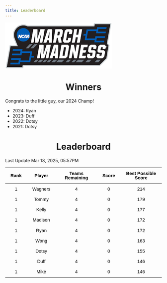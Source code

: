 ```yaml
---
title: Leaderboard
---
```


<link href="/rmarkdown-libs/tabwid/tabwid.css" rel="stylesheet" />
<script src="/rmarkdown-libs/tabwid/tabwid.js"></script>
<style type="text/css">
h1 {
  text-align: center;
}
</style>

![](march_madness_logo.png)

# Winners

Congrats to the little guy, our 2024 Champ!

- 2024: Ryan
- 2023: Duff
- 2022: Dotsy
- 2021: Dotsy

# Leaderboard

Last Update Mar 18, 2025, 05:57PM

<div class="tabwid"><style>.cl-fdf53ad4{}.cl-fdf17c78{font-family:'Helvetica';font-size:11pt;font-weight:bold;font-style:normal;text-decoration:none;color:rgba(0, 0, 0, 1.00);background-color:transparent;}.cl-fdf17c82{font-family:'Helvetica';font-size:11pt;font-weight:normal;font-style:normal;text-decoration:none;color:rgba(0, 0, 0, 1.00);background-color:transparent;}.cl-fdf3007a{margin:0;text-align:center;border-bottom: 0 solid rgba(0, 0, 0, 1.00);border-top: 0 solid rgba(0, 0, 0, 1.00);border-left: 0 solid rgba(0, 0, 0, 1.00);border-right: 0 solid rgba(0, 0, 0, 1.00);padding-bottom:5pt;padding-top:5pt;padding-left:5pt;padding-right:5pt;line-height: 1;background-color:transparent;}.cl-fdf30b10{width:0.659in;background-color:transparent;vertical-align: middle;border-bottom: 1.5pt solid rgba(102, 102, 102, 1.00);border-top: 1.5pt solid rgba(102, 102, 102, 1.00);border-left: 0 solid rgba(0, 0, 0, 1.00);border-right: 0 solid rgba(0, 0, 0, 1.00);margin-bottom:0;margin-top:0;margin-left:0;margin-right:0;}.cl-fdf30b11{width:0.897in;background-color:transparent;vertical-align: middle;border-bottom: 1.5pt solid rgba(102, 102, 102, 1.00);border-top: 1.5pt solid rgba(102, 102, 102, 1.00);border-left: 0 solid rgba(0, 0, 0, 1.00);border-right: 0 solid rgba(0, 0, 0, 1.00);margin-bottom:0;margin-top:0;margin-left:0;margin-right:0;}.cl-fdf30b12{width:1.593in;background-color:transparent;vertical-align: middle;border-bottom: 1.5pt solid rgba(102, 102, 102, 1.00);border-top: 1.5pt solid rgba(102, 102, 102, 1.00);border-left: 0 solid rgba(0, 0, 0, 1.00);border-right: 0 solid rgba(0, 0, 0, 1.00);margin-bottom:0;margin-top:0;margin-left:0;margin-right:0;}.cl-fdf30b1a{width:0.71in;background-color:transparent;vertical-align: middle;border-bottom: 1.5pt solid rgba(102, 102, 102, 1.00);border-top: 1.5pt solid rgba(102, 102, 102, 1.00);border-left: 0 solid rgba(0, 0, 0, 1.00);border-right: 0 solid rgba(0, 0, 0, 1.00);margin-bottom:0;margin-top:0;margin-left:0;margin-right:0;}.cl-fdf30b1b{width:1.754in;background-color:transparent;vertical-align: middle;border-bottom: 1.5pt solid rgba(102, 102, 102, 1.00);border-top: 1.5pt solid rgba(102, 102, 102, 1.00);border-left: 0 solid rgba(0, 0, 0, 1.00);border-right: 0 solid rgba(0, 0, 0, 1.00);margin-bottom:0;margin-top:0;margin-left:0;margin-right:0;}.cl-fdf30b1c{width:0.659in;background-color:transparent;vertical-align: middle;border-bottom: 0 solid rgba(0, 0, 0, 1.00);border-top: 0 solid rgba(0, 0, 0, 1.00);border-left: 0 solid rgba(0, 0, 0, 1.00);border-right: 0 solid rgba(0, 0, 0, 1.00);margin-bottom:0;margin-top:0;margin-left:0;margin-right:0;}.cl-fdf30b24{width:0.897in;background-color:transparent;vertical-align: middle;border-bottom: 0 solid rgba(0, 0, 0, 1.00);border-top: 0 solid rgba(0, 0, 0, 1.00);border-left: 0 solid rgba(0, 0, 0, 1.00);border-right: 0 solid rgba(0, 0, 0, 1.00);margin-bottom:0;margin-top:0;margin-left:0;margin-right:0;}.cl-fdf30b25{width:1.593in;background-color:transparent;vertical-align: middle;border-bottom: 0 solid rgba(0, 0, 0, 1.00);border-top: 0 solid rgba(0, 0, 0, 1.00);border-left: 0 solid rgba(0, 0, 0, 1.00);border-right: 0 solid rgba(0, 0, 0, 1.00);margin-bottom:0;margin-top:0;margin-left:0;margin-right:0;}.cl-fdf30b26{width:0.71in;background-color:transparent;vertical-align: middle;border-bottom: 0 solid rgba(0, 0, 0, 1.00);border-top: 0 solid rgba(0, 0, 0, 1.00);border-left: 0 solid rgba(0, 0, 0, 1.00);border-right: 0 solid rgba(0, 0, 0, 1.00);margin-bottom:0;margin-top:0;margin-left:0;margin-right:0;}.cl-fdf30b2e{width:1.754in;background-color:transparent;vertical-align: middle;border-bottom: 0 solid rgba(0, 0, 0, 1.00);border-top: 0 solid rgba(0, 0, 0, 1.00);border-left: 0 solid rgba(0, 0, 0, 1.00);border-right: 0 solid rgba(0, 0, 0, 1.00);margin-bottom:0;margin-top:0;margin-left:0;margin-right:0;}.cl-fdf30b2f{width:0.659in;background-color:transparent;vertical-align: middle;border-bottom: 0 solid rgba(0, 0, 0, 1.00);border-top: 0 solid rgba(0, 0, 0, 1.00);border-left: 0 solid rgba(0, 0, 0, 1.00);border-right: 0 solid rgba(0, 0, 0, 1.00);margin-bottom:0;margin-top:0;margin-left:0;margin-right:0;}.cl-fdf30b30{width:0.897in;background-color:transparent;vertical-align: middle;border-bottom: 0 solid rgba(0, 0, 0, 1.00);border-top: 0 solid rgba(0, 0, 0, 1.00);border-left: 0 solid rgba(0, 0, 0, 1.00);border-right: 0 solid rgba(0, 0, 0, 1.00);margin-bottom:0;margin-top:0;margin-left:0;margin-right:0;}.cl-fdf30b38{width:1.593in;background-color:transparent;vertical-align: middle;border-bottom: 0 solid rgba(0, 0, 0, 1.00);border-top: 0 solid rgba(0, 0, 0, 1.00);border-left: 0 solid rgba(0, 0, 0, 1.00);border-right: 0 solid rgba(0, 0, 0, 1.00);margin-bottom:0;margin-top:0;margin-left:0;margin-right:0;}.cl-fdf30b39{width:0.71in;background-color:transparent;vertical-align: middle;border-bottom: 0 solid rgba(0, 0, 0, 1.00);border-top: 0 solid rgba(0, 0, 0, 1.00);border-left: 0 solid rgba(0, 0, 0, 1.00);border-right: 0 solid rgba(0, 0, 0, 1.00);margin-bottom:0;margin-top:0;margin-left:0;margin-right:0;}.cl-fdf30b3a{width:1.754in;background-color:transparent;vertical-align: middle;border-bottom: 0 solid rgba(0, 0, 0, 1.00);border-top: 0 solid rgba(0, 0, 0, 1.00);border-left: 0 solid rgba(0, 0, 0, 1.00);border-right: 0 solid rgba(0, 0, 0, 1.00);margin-bottom:0;margin-top:0;margin-left:0;margin-right:0;}.cl-fdf30b42{width:0.659in;background-color:transparent;vertical-align: middle;border-bottom: 0 solid rgba(0, 0, 0, 1.00);border-top: 0 solid rgba(0, 0, 0, 1.00);border-left: 0 solid rgba(0, 0, 0, 1.00);border-right: 0 solid rgba(0, 0, 0, 1.00);margin-bottom:0;margin-top:0;margin-left:0;margin-right:0;}.cl-fdf30b43{width:0.897in;background-color:transparent;vertical-align: middle;border-bottom: 0 solid rgba(0, 0, 0, 1.00);border-top: 0 solid rgba(0, 0, 0, 1.00);border-left: 0 solid rgba(0, 0, 0, 1.00);border-right: 0 solid rgba(0, 0, 0, 1.00);margin-bottom:0;margin-top:0;margin-left:0;margin-right:0;}.cl-fdf30b44{width:1.593in;background-color:transparent;vertical-align: middle;border-bottom: 0 solid rgba(0, 0, 0, 1.00);border-top: 0 solid rgba(0, 0, 0, 1.00);border-left: 0 solid rgba(0, 0, 0, 1.00);border-right: 0 solid rgba(0, 0, 0, 1.00);margin-bottom:0;margin-top:0;margin-left:0;margin-right:0;}.cl-fdf30b4c{width:0.71in;background-color:transparent;vertical-align: middle;border-bottom: 0 solid rgba(0, 0, 0, 1.00);border-top: 0 solid rgba(0, 0, 0, 1.00);border-left: 0 solid rgba(0, 0, 0, 1.00);border-right: 0 solid rgba(0, 0, 0, 1.00);margin-bottom:0;margin-top:0;margin-left:0;margin-right:0;}.cl-fdf30b4d{width:1.754in;background-color:transparent;vertical-align: middle;border-bottom: 0 solid rgba(0, 0, 0, 1.00);border-top: 0 solid rgba(0, 0, 0, 1.00);border-left: 0 solid rgba(0, 0, 0, 1.00);border-right: 0 solid rgba(0, 0, 0, 1.00);margin-bottom:0;margin-top:0;margin-left:0;margin-right:0;}.cl-fdf30b56{width:0.659in;background-color:transparent;vertical-align: middle;border-bottom: 0 solid rgba(0, 0, 0, 1.00);border-top: 0 solid rgba(0, 0, 0, 1.00);border-left: 0 solid rgba(0, 0, 0, 1.00);border-right: 0 solid rgba(0, 0, 0, 1.00);margin-bottom:0;margin-top:0;margin-left:0;margin-right:0;}.cl-fdf30b57{width:0.897in;background-color:transparent;vertical-align: middle;border-bottom: 0 solid rgba(0, 0, 0, 1.00);border-top: 0 solid rgba(0, 0, 0, 1.00);border-left: 0 solid rgba(0, 0, 0, 1.00);border-right: 0 solid rgba(0, 0, 0, 1.00);margin-bottom:0;margin-top:0;margin-left:0;margin-right:0;}.cl-fdf30b58{width:1.593in;background-color:transparent;vertical-align: middle;border-bottom: 0 solid rgba(0, 0, 0, 1.00);border-top: 0 solid rgba(0, 0, 0, 1.00);border-left: 0 solid rgba(0, 0, 0, 1.00);border-right: 0 solid rgba(0, 0, 0, 1.00);margin-bottom:0;margin-top:0;margin-left:0;margin-right:0;}.cl-fdf30b60{width:0.71in;background-color:transparent;vertical-align: middle;border-bottom: 0 solid rgba(0, 0, 0, 1.00);border-top: 0 solid rgba(0, 0, 0, 1.00);border-left: 0 solid rgba(0, 0, 0, 1.00);border-right: 0 solid rgba(0, 0, 0, 1.00);margin-bottom:0;margin-top:0;margin-left:0;margin-right:0;}.cl-fdf30b61{width:1.754in;background-color:transparent;vertical-align: middle;border-bottom: 0 solid rgba(0, 0, 0, 1.00);border-top: 0 solid rgba(0, 0, 0, 1.00);border-left: 0 solid rgba(0, 0, 0, 1.00);border-right: 0 solid rgba(0, 0, 0, 1.00);margin-bottom:0;margin-top:0;margin-left:0;margin-right:0;}.cl-fdf30b6a{width:0.659in;background-color:transparent;vertical-align: middle;border-bottom: 1.5pt solid rgba(102, 102, 102, 1.00);border-top: 0 solid rgba(0, 0, 0, 1.00);border-left: 0 solid rgba(0, 0, 0, 1.00);border-right: 0 solid rgba(0, 0, 0, 1.00);margin-bottom:0;margin-top:0;margin-left:0;margin-right:0;}.cl-fdf30b6b{width:0.897in;background-color:transparent;vertical-align: middle;border-bottom: 1.5pt solid rgba(102, 102, 102, 1.00);border-top: 0 solid rgba(0, 0, 0, 1.00);border-left: 0 solid rgba(0, 0, 0, 1.00);border-right: 0 solid rgba(0, 0, 0, 1.00);margin-bottom:0;margin-top:0;margin-left:0;margin-right:0;}.cl-fdf30b74{width:1.593in;background-color:transparent;vertical-align: middle;border-bottom: 1.5pt solid rgba(102, 102, 102, 1.00);border-top: 0 solid rgba(0, 0, 0, 1.00);border-left: 0 solid rgba(0, 0, 0, 1.00);border-right: 0 solid rgba(0, 0, 0, 1.00);margin-bottom:0;margin-top:0;margin-left:0;margin-right:0;}.cl-fdf30b75{width:0.71in;background-color:transparent;vertical-align: middle;border-bottom: 1.5pt solid rgba(102, 102, 102, 1.00);border-top: 0 solid rgba(0, 0, 0, 1.00);border-left: 0 solid rgba(0, 0, 0, 1.00);border-right: 0 solid rgba(0, 0, 0, 1.00);margin-bottom:0;margin-top:0;margin-left:0;margin-right:0;}.cl-fdf30b76{width:1.754in;background-color:transparent;vertical-align: middle;border-bottom: 1.5pt solid rgba(102, 102, 102, 1.00);border-top: 0 solid rgba(0, 0, 0, 1.00);border-left: 0 solid rgba(0, 0, 0, 1.00);border-right: 0 solid rgba(0, 0, 0, 1.00);margin-bottom:0;margin-top:0;margin-left:0;margin-right:0;}</style><table data-quarto-disable-processing='true' class='cl-fdf53ad4'><thead><tr style="overflow-wrap:break-word;"><th class="cl-fdf30b10"><p class="cl-fdf3007a"><span class="cl-fdf17c78">Rank</span></p></th><th class="cl-fdf30b11"><p class="cl-fdf3007a"><span class="cl-fdf17c78">Player</span></p></th><th class="cl-fdf30b12"><p class="cl-fdf3007a"><span class="cl-fdf17c78">Teams Remaining</span></p></th><th class="cl-fdf30b1a"><p class="cl-fdf3007a"><span class="cl-fdf17c78">Score</span></p></th><th class="cl-fdf30b1b"><p class="cl-fdf3007a"><span class="cl-fdf17c78">Best Possible Score</span></p></th></tr></thead><tbody><tr style="overflow-wrap:break-word;"><td class="cl-fdf30b1c"><p class="cl-fdf3007a"><span class="cl-fdf17c82">1</span></p></td><td class="cl-fdf30b24"><p class="cl-fdf3007a"><span class="cl-fdf17c82">Wagners</span></p></td><td class="cl-fdf30b25"><p class="cl-fdf3007a"><span class="cl-fdf17c82">4</span></p></td><td class="cl-fdf30b26"><p class="cl-fdf3007a"><span class="cl-fdf17c82">0</span></p></td><td class="cl-fdf30b2e"><p class="cl-fdf3007a"><span class="cl-fdf17c82">214</span></p></td></tr><tr style="overflow-wrap:break-word;"><td class="cl-fdf30b2f"><p class="cl-fdf3007a"><span class="cl-fdf17c82">1</span></p></td><td class="cl-fdf30b30"><p class="cl-fdf3007a"><span class="cl-fdf17c82">Tommy</span></p></td><td class="cl-fdf30b38"><p class="cl-fdf3007a"><span class="cl-fdf17c82">4</span></p></td><td class="cl-fdf30b39"><p class="cl-fdf3007a"><span class="cl-fdf17c82">0</span></p></td><td class="cl-fdf30b3a"><p class="cl-fdf3007a"><span class="cl-fdf17c82">179</span></p></td></tr><tr style="overflow-wrap:break-word;"><td class="cl-fdf30b2f"><p class="cl-fdf3007a"><span class="cl-fdf17c82">1</span></p></td><td class="cl-fdf30b30"><p class="cl-fdf3007a"><span class="cl-fdf17c82">Kelly</span></p></td><td class="cl-fdf30b38"><p class="cl-fdf3007a"><span class="cl-fdf17c82">4</span></p></td><td class="cl-fdf30b39"><p class="cl-fdf3007a"><span class="cl-fdf17c82">0</span></p></td><td class="cl-fdf30b3a"><p class="cl-fdf3007a"><span class="cl-fdf17c82">177</span></p></td></tr><tr style="overflow-wrap:break-word;"><td class="cl-fdf30b42"><p class="cl-fdf3007a"><span class="cl-fdf17c82">1</span></p></td><td class="cl-fdf30b43"><p class="cl-fdf3007a"><span class="cl-fdf17c82">Madison</span></p></td><td class="cl-fdf30b44"><p class="cl-fdf3007a"><span class="cl-fdf17c82">4</span></p></td><td class="cl-fdf30b4c"><p class="cl-fdf3007a"><span class="cl-fdf17c82">0</span></p></td><td class="cl-fdf30b4d"><p class="cl-fdf3007a"><span class="cl-fdf17c82">172</span></p></td></tr><tr style="overflow-wrap:break-word;"><td class="cl-fdf30b2f"><p class="cl-fdf3007a"><span class="cl-fdf17c82">1</span></p></td><td class="cl-fdf30b30"><p class="cl-fdf3007a"><span class="cl-fdf17c82">Ryan</span></p></td><td class="cl-fdf30b38"><p class="cl-fdf3007a"><span class="cl-fdf17c82">4</span></p></td><td class="cl-fdf30b39"><p class="cl-fdf3007a"><span class="cl-fdf17c82">0</span></p></td><td class="cl-fdf30b3a"><p class="cl-fdf3007a"><span class="cl-fdf17c82">172</span></p></td></tr><tr style="overflow-wrap:break-word;"><td class="cl-fdf30b1c"><p class="cl-fdf3007a"><span class="cl-fdf17c82">1</span></p></td><td class="cl-fdf30b24"><p class="cl-fdf3007a"><span class="cl-fdf17c82">Wong</span></p></td><td class="cl-fdf30b25"><p class="cl-fdf3007a"><span class="cl-fdf17c82">4</span></p></td><td class="cl-fdf30b26"><p class="cl-fdf3007a"><span class="cl-fdf17c82">0</span></p></td><td class="cl-fdf30b2e"><p class="cl-fdf3007a"><span class="cl-fdf17c82">163</span></p></td></tr><tr style="overflow-wrap:break-word;"><td class="cl-fdf30b2f"><p class="cl-fdf3007a"><span class="cl-fdf17c82">1</span></p></td><td class="cl-fdf30b30"><p class="cl-fdf3007a"><span class="cl-fdf17c82">Dotsy</span></p></td><td class="cl-fdf30b38"><p class="cl-fdf3007a"><span class="cl-fdf17c82">4</span></p></td><td class="cl-fdf30b39"><p class="cl-fdf3007a"><span class="cl-fdf17c82">0</span></p></td><td class="cl-fdf30b3a"><p class="cl-fdf3007a"><span class="cl-fdf17c82">155</span></p></td></tr><tr style="overflow-wrap:break-word;"><td class="cl-fdf30b56"><p class="cl-fdf3007a"><span class="cl-fdf17c82">1</span></p></td><td class="cl-fdf30b57"><p class="cl-fdf3007a"><span class="cl-fdf17c82">Duff</span></p></td><td class="cl-fdf30b58"><p class="cl-fdf3007a"><span class="cl-fdf17c82">4</span></p></td><td class="cl-fdf30b60"><p class="cl-fdf3007a"><span class="cl-fdf17c82">0</span></p></td><td class="cl-fdf30b61"><p class="cl-fdf3007a"><span class="cl-fdf17c82">146</span></p></td></tr><tr style="overflow-wrap:break-word;"><td class="cl-fdf30b6a"><p class="cl-fdf3007a"><span class="cl-fdf17c82">1</span></p></td><td class="cl-fdf30b6b"><p class="cl-fdf3007a"><span class="cl-fdf17c82">Mike</span></p></td><td class="cl-fdf30b74"><p class="cl-fdf3007a"><span class="cl-fdf17c82">4</span></p></td><td class="cl-fdf30b75"><p class="cl-fdf3007a"><span class="cl-fdf17c82">0</span></p></td><td class="cl-fdf30b76"><p class="cl-fdf3007a"><span class="cl-fdf17c82">146</span></p></td></tr></tbody></table></div>
